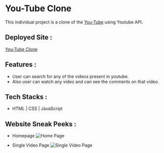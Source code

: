 # You-Tube Clone

This individual project is a clone of the [You-Tube](https://www.youtube.com/) using Youtube API. 


## Deployed Site :

[You-Tube Clone](https://adorable-travesseiro-531f79.netlify.app/)


## Features :

- User can search for any of the videos present in youtube.
- Also user can watch any video and can see the comments on that video.


## Tech Stacks :

- HTML | CSS | JavaScript

## Website Sneak Peeks :
* Homepage
![Home Page](https://user-images.githubusercontent.com/100181657/183447708-67d89509-17a8-4e70-92bf-06dceaad4fc4.png)

* Single Video Page
![Single Video Page](https://user-images.githubusercontent.com/100181657/183447721-07a70554-9f31-422a-a1c0-da3d71c0db89.png)



